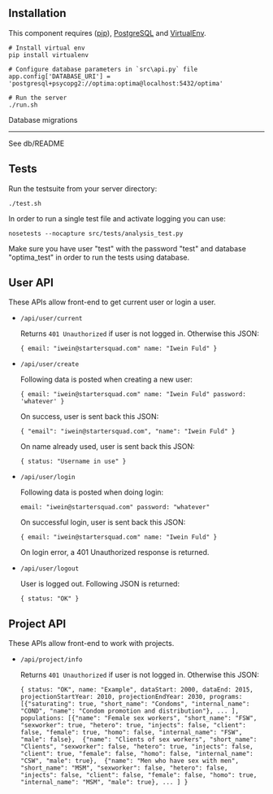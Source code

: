 Installation
------------

  This component requires ([pip](http://pip.readthedocs.org/en/latest/installing.html)), [PostgreSQL](http://www.postgresql.org/download/) and [VirtualEnv](http://virtualenv.readthedocs.org/en/latest/).

    # Install virtual env
    pip install virtualenv

    # Configure database parameters in `src\api.py` file
    app.config['DATABASE_URI'] = 'postgresql+psycopg2://optima:optima@localhost:5432/optima'

    # Run the server
    ./run.sh

Database migrations
___________________

  See db/README

Tests
------------

Run the testsuite from your server directory:

    ./test.sh

In order to run a single test file and activate logging you can use:

    nosetests --nocapture src/tests/analysis_test.py

Make sure you have user "test" with the password "test" and database "optima_test" in order to run the tests using database.

User API
------------

These APIs allow front-end to get current user or login a user.

* `/api/user/current`

  Returns `401 Unauthorized` if user is not logged in. Otherwise this JSON:

  `{
	email: "iwein@startersquad.com"
	name: "Iwein Fuld"
   }`

* `/api/user/create`

  Following data is posted when creating a new user:

  `{
	email: "iwein@startersquad.com"
	name: "Iwein Fuld"
	password: 'whatever'
   }`

  On success, user is sent back this JSON:

  `{
     "email": "iwein@startersquad.com",
     "name": "Iwein Fuld"
   }`

   On name already used, user is sent back this JSON:

   `{
 	 status: "Username in use"
    }`

* `/api/user/login`

  Following data is posted when doing login:

  `
	email: "iwein@startersquad.com"
	password: "whatever"
   `

  On successful login, user is sent back this JSON:

  `{
	email: "iwein@startersquad.com"
	name: "Iwein Fuld"
   }`

  On login error, a 401 Unauthorized response is returned.

* `/api/user/logout`

  User is logged out. Following JSON is returned:

  `{
	status: "OK"
   }`

Project API
------------

These APIs allow front-end to work with projects.

* `/api/project/info`

  Returns `401 Unauthorized` if user is not logged in. Otherwise this JSON:

  `{
	status: "OK",
	name: "Example",
	dataStart: 2000,
	dataEnd: 2015,
	projectionStartYear: 2010,
	projectionEndYear: 2030,
	programs: 
	    [{"saturating": true, "short_name": "Condoms", "internal_name": "COND", "name": "Condom promotion and distribution"},
		 ...
		],
	populations:
		[{"name": "Female sex workers", "short_name": "FSW", "sexworker": true, "hetero": true, "injects": false, "client": false, "female": true, "homo": false, "internal_name": "FSW", "male": false}, 
		 {"name": "Clients of sex workers", "short_name": "Clients", "sexworker": false, "hetero": true, "injects": false, "client": true, "female": false, "homo": false, "internal_name": "CSW", "male": true}, 
		 {"name": "Men who have sex with men", "short_name": "MSM", "sexworker": false, "hetero": false, "injects": false, "client": false, "female": false, "homo": true, "internal_name": "MSM", "male": true},
		 ...
		]
   }`
   
   